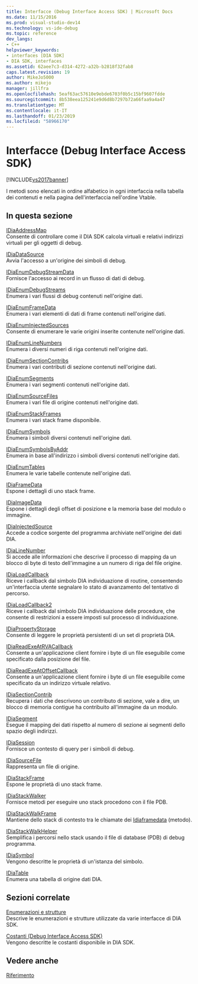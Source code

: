 ```yaml
---
title: Interfacce (Debug Interface Access SDK) | Microsoft Docs
ms.date: 11/15/2016
ms.prod: visual-studio-dev14
ms.technology: vs-ide-debug
ms.topic: reference
dev_langs:
- C++
helpviewer_keywords:
- interfaces [DIA SDK]
- DIA SDK, interfaces
ms.assetid: 62aee7c3-d314-4272-a32b-b2818f32fab8
caps.latest.revision: 19
author: MikeJo5000
ms.author: mikejo
manager: jillfra
ms.openlocfilehash: 5eaf63ac57610e9ebde6703f0b5c15bf9607fdde
ms.sourcegitcommit: 8b538eea125241e9d6d8b7297b72a66faa9a4a47
ms.translationtype: MT
ms.contentlocale: it-IT
ms.lasthandoff: 01/23/2019
ms.locfileid: "58966170"
---
```

# <a name="interfaces-debug-interface-access-sdk"></a>Interfacce (Debug Interface Access SDK)
[!INCLUDE[vs2017banner](../../includes/vs2017banner.md)]

I metodi sono elencati in ordine alfabetico in ogni interfaccia nella tabella dei contenuti e nella pagina dell'interfaccia nell'ordine Vtable.  
  
## <a name="in-this-section"></a>In questa sezione  
 [IDiaAddressMap](../../debugger/debug-interface-access/idiaaddressmap.md)  
 Consente di controllare come il DIA SDK calcola virtuali e relativi indirizzi virtuali per gli oggetti di debug.  
  
 [IDiaDataSource](../../debugger/debug-interface-access/idiadatasource.md)  
 Avvia l'accesso a un'origine dei simboli di debug.  
  
 [IDiaEnumDebugStreamData](../../debugger/debug-interface-access/idiaenumdebugstreamdata.md)  
 Fornisce l'accesso ai record in un flusso di dati di debug.  
  
 [IDiaEnumDebugStreams](../../debugger/debug-interface-access/idiaenumdebugstreams.md)  
 Enumera i vari flussi di debug contenuti nell'origine dati.  
  
 [IDiaEnumFrameData](../../debugger/debug-interface-access/idiaenumframedata.md)  
 Enumera i vari elementi di dati di frame contenuti nell'origine dati.  
  
 [IDiaEnumInjectedSources](../../debugger/debug-interface-access/idiaenuminjectedsources.md)  
 Consente di enumerare le varie origini inserite contenute nell'origine dati.  
  
 [IDiaEnumLineNumbers](../../debugger/debug-interface-access/idiaenumlinenumbers.md)  
 Enumera i diversi numeri di riga contenuti nell'origine dati.  
  
 [IDiaEnumSectionContribs](../../debugger/debug-interface-access/idiaenumsectioncontribs.md)  
 Enumera i vari contributi di sezione contenuti nell'origine dati.  
  
 [IDiaEnumSegments](../../debugger/debug-interface-access/idiaenumsegments.md)  
 Enumera i vari segmenti contenuti nell'origine dati.  
  
 [IDiaEnumSourceFiles](../../debugger/debug-interface-access/idiaenumsourcefiles.md)  
 Enumera i vari file di origine contenuti nell'origine dati.  
  
 [IDiaEnumStackFrames](../../debugger/debug-interface-access/idiaenumstackframes.md)  
 Enumera i vari stack frame disponibile.  
  
 [IDiaEnumSymbols](../../debugger/debug-interface-access/idiaenumsymbols.md)  
 Enumera i simboli diversi contenuti nell'origine dati.  
  
 [IDiaEnumSymbolsByAddr](../../debugger/debug-interface-access/idiaenumsymbolsbyaddr.md)  
 Enumera in base all'indirizzo i simboli diversi contenuti nell'origine dati.  
  
 [IDiaEnumTables](../../debugger/debug-interface-access/idiaenumtables.md)  
 Enumera le varie tabelle contenute nell'origine dati.  
  
 [IDiaFrameData](../../debugger/debug-interface-access/idiaframedata.md)  
 Espone i dettagli di uno stack frame.  
  
 [IDiaImageData](../../debugger/debug-interface-access/idiaimagedata.md)  
 Espone i dettagli degli offset di posizione e la memoria base del modulo o immagine.  
  
 [IDiaInjectedSource](../../debugger/debug-interface-access/idiainjectedsource.md)  
 Accede a codice sorgente del programma archiviate nell'origine dei dati DIA.  
  
 [IDiaLineNumber](../../debugger/debug-interface-access/idialinenumber.md)  
 Si accede alle informazioni che descrive il processo di mapping da un blocco di byte di testo dell'immagine a un numero di riga del file origine.  
  
 [IDiaLoadCallback](../../debugger/debug-interface-access/idialoadcallback.md)  
 Riceve i callback dal simbolo DIA individuazione di routine, consentendo un'interfaccia utente segnalare lo stato di avanzamento del tentativo di percorso.  
  
 [IDiaLoadCallback2](../../debugger/debug-interface-access/idialoadcallback2.md)  
 Riceve i callback dal simbolo DIA individuazione delle procedure, che consente di restrizioni a essere imposti sul processo di individuazione.  
  
 [IDiaPropertyStorage](../../debugger/debug-interface-access/idiapropertystorage.md)  
 Consente di leggere le proprietà persistenti di un set di proprietà DIA.  
  
 [IDiaReadExeAtRVACallback](../../debugger/debug-interface-access/idiareadexeatrvacallback.md)  
 Consente a un'applicazione client fornire i byte di un file eseguibile come specificato dalla posizione del file.  
  
 [IDiaReadExeAtOffsetCallback](../../debugger/debug-interface-access/idiareadexeatoffsetcallback.md)  
 Consente a un'applicazione client fornire i byte di un file eseguibile come specificato da un indirizzo virtuale relativo.  
  
 [IDiaSectionContrib](../../debugger/debug-interface-access/idiasectioncontrib.md)  
 Recupera i dati che descrivono un contributo di sezione, vale a dire, un blocco di memoria contigue ha contribuito all'immagine da un modulo.  
  
 [IDiaSegment](../../debugger/debug-interface-access/idiasegment.md)  
 Esegue il mapping dei dati rispetto al numero di sezione ai segmenti dello spazio degli indirizzi.  
  
 [IDiaSession](../../debugger/debug-interface-access/idiasession.md)  
 Fornisce un contesto di query per i simboli di debug.  
  
 [IDiaSourceFile](../../debugger/debug-interface-access/idiasourcefile.md)  
 Rappresenta un file di origine.  
  
 [IDiaStackFrame](../../debugger/debug-interface-access/idiastackframe.md)  
 Espone le proprietà di uno stack frame.  
  
 [IDiaStackWalker](../../debugger/debug-interface-access/idiastackwalker.md)  
 Fornisce metodi per eseguire uno stack procedono con il file PDB.  
  
 [IDiaStackWalkFrame](../../debugger/debug-interface-access/idiastackwalkframe.md)  
 Mantiene dello stack di contesto tra le chiamate dei [Idiaframedata](../../debugger/debug-interface-access/idiaframedata-execute.md) (metodo).  
  
 [IDiaStackWalkHelper](../../debugger/debug-interface-access/idiastackwalkhelper.md)  
 Semplifica i percorsi nello stack usando il file di database (PDB) di debug programma.  
  
 [IDiaSymbol](../../debugger/debug-interface-access/idiasymbol.md)  
 Vengono descritte le proprietà di un'istanza del simbolo.  
  
 [IDiaTable](../../debugger/debug-interface-access/idiatable.md)  
 Enumera una tabella di origine dati DIA.  
  
## <a name="related-sections"></a>Sezioni correlate  
 [Enumerazioni e strutture](../../debugger/debug-interface-access/enumerations-and-structures.md)  
 Descrive le enumerazioni e strutture utilizzate da varie interfacce di DIA SDK.  
  
 [Costanti (Debug Interface Access SDK)](../../debugger/debug-interface-access/constants-debug-interface-access-sdk.md)  
 Vengono descritte le costanti disponibile in DIA SDK.  
  
## <a name="see-also"></a>Vedere anche  
 [Riferimento](../../debugger/debug-interface-access/debug-interface-access-sdk-reference.md)
